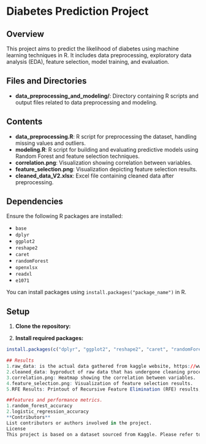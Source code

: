 # Diabetes Prediction Project

## Overview
This project aims to predict the likelihood of diabetes using machine learning techniques in R. It includes data preprocessing, exploratory data analysis (EDA), feature selection, model training, and evaluation.

## Files and Directories
- **data_preprocessing_and_modeling/**: Directory containing R scripts and output files related to data preprocessing and modeling.

## Contents
- **data_preprocessing.R**: R script for preprocessing the dataset, handling missing values and outliers.
- **modeling.R**: R script for building and evaluating predictive models using Random Forest and feature selection techniques.
- **correlation.png**: Visualization showing correlation between variables.
- **feature_selection.png**: Visualization depicting feature selection results.
- **cleaned_data_V2.xlsx**: Excel file containing cleaned data after preprocessing.

## Dependencies
Ensure the following R packages are installed:
- `base`
- `dplyr`
- `ggplot2`
- `reshape2`
- `caret`
- `randomForest`
- `openxlsx`
- `readxl`
- `e1071`

You can install packages using `install.packages("package_name")` in R.

## Setup
1. **Clone the repository:**

2. **Install required packages:**
```R
install.packages(c("dplyr", "ggplot2", "reshape2", "caret", "randomForest", "openxlsx", "readxl", "e1071"))

## Results
1.raw_data: is the actual data gathered from kaggle website, https://www.kaggle.com/datasets/iammustafatz/diabetes-prediction-dataset
2.cleaned_data: byproduct of raw data that has undergone cleaning process, handling missing value with mean, 
3.correlation.png: Heatmap showing the correlation between variables.
4.feature_selection.png: Visualization of feature selection results.
5.RFE Results: Printout of Recursive Feature Elimination (RFE) results, including selected

##features and performance metrics.
1.random_forest_accuracy
2.logistic_regression_accuracy
**Contributors**
List contributors or authors involved in the project.
License
This project is based on a dataset sourced from Kaggle. Please refer to the licensing terms on the Kaggle competition page or dataset source for more information.
